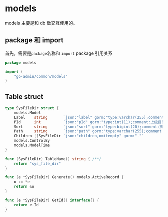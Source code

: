 # models

models 主要是和 db 做交互使用的。

## package 和 import

首先，需要是`package`名称和 `import` package 引用关系

```go
package models

import (
	"go-admin/common/models"
)
```

## Table struct

```go
type SysFileDir struct {
	models.Model
	Label    string       `json:"label" gorm:"type:varchar(255);comment:目录名称"` // 目录名称
	PId      int          `json:"pId" gorm:"type:int(11);comment:上级目录"`        // 上级目录
	Sort     string       `json:"sort" gorm:"type:bigint(20);comment:排序"`      // 排序
	Path     string       `json:"path" gorm:"type:varchar(255);comment:路径"`    // 路径
	Children []SysFileDir `json:"children,omitempty" gorm:"-"`                 // 下级信息
	models.ControlBy
	models.ModelTime
}

func (SysFileDir) TableName() string { /**/
	return "sys_file_dir"
}

func (e *SysFileDir) Generate() models.ActiveRecord {
	o := *e
	return &o
}

func (e *SysFileDir) GetId() interface{} {
	return e.Id
}
```
